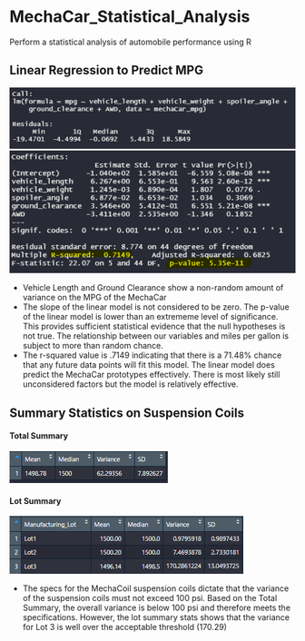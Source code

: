 # MechaCar_Statistical_Analysis

Perform a statistical analysis of automobile performance using R

## Linear Regression to Predict MPG

![images/call1.png](images/call1.png)
![images/call2-values.png](images/call2-values.png)

- Vehicle Length and Ground Clearance show a non-random amount of variance on the MPG of the MechaCar
- The slope of the linear model is not considered to be zero. The p-value of the linear model is lower than an extrememe level of significance. This provides sufficient statistical evidence that the null hypotheses is not true. The relationship between our variables and miles per gallon is subject to more than random chance.
- The r-squared value is .7149 indicating that there is a 71.48% chance that any future data points will fit this model. The linear model does predict the MechaCar prototypes effectively. There is most likely still unconsidered factors but the model is relatively effective. 


## Summary Statistics on Suspension Coils

#### Total Summary
![images/total_summary.png](images/total_summary.png)

#### Lot Summary
![images/lot_summary.png](images/lot_summary.png)

- The specs for the MechaCoil suspension coils dictate that the variance of the suspension coils must not exceed 100 psi. Based on the Total Summary, the overall variance is below 100 psi and therefore meets the specifications. However, the lot summary stats shows that the variance for Lot 3 is well over the acceptable threshold (170.29)
